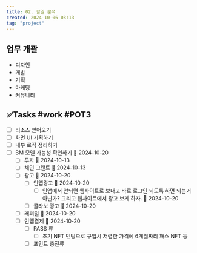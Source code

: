 ```yaml
---
title: 02. 할일 분석
created: 2024-10-06 03:13
tag: "project"
---
```


## 업무 개괄

- 디자인
- 개발
- 기획
- 마케팅
- 커뮤니티

## ✅Tasks #work #POT3

- [ ] 리소스 얻어오기
- [ ] 화면 UI 기획하기
- [ ] 내부 로직 정리하기
- [ ] BM 모델 가능성 확인하기 📅 2024-10-20
	- [ ] 투자 📅 2024-10-13 
	- [ ] 체인 그랜트 📅 2024-10-13 
	- [ ] 광고 📅 2024-10-20
		- [ ] 인앱광고 📅 2024-10-20
			- [ ] 인앱에서 안되면 웹사이트로 보내고 바로 로그인 되도록 하면 되는거 아닌가? 그리고 웹사이트에서 광고 보게 하자. 📅 2024-10-20
		- [ ] 콜라보 광고 📅 2024-10-20
	- [ ] 래퍼럴 📅 2024-10-20
	- [ ] 인앱결제 📅 2024-10-20
		- [ ] PASS 류
			- [ ] 초기 NFT 민팅으로 구입시 저렴한 가격에 6개월짜리 패스 NFT 등 
		- [ ] 포인트 충전류
